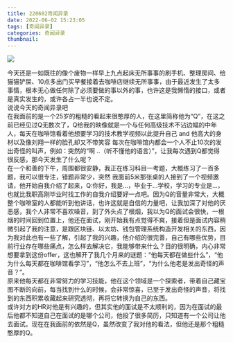 ```yaml
---
title: 220602奇闻异录
date: 2022-06-02 15:23:05
tags: [奇闻异录]
categories: 奇闻异录
thumbnail:
---
```

![](220602奇闻异录/DSCF0550.JPG)
<!-- more -->
今天还是一如既往的像个废物一样早上九点起床无所事事的刷手机、整理房间、给猫猫铲屎、10点多出门买早餐接着去咖啡店继续无所事事，由于最近发生了太多事情，根本无心做任何除了必须要做的事以外的事，也许这是我懒惰的接口，或者是真实发生的，或许各占一半也说不定。  
说说今天的奇闻异录吧  
在我面前的是一个25岁的粗糙的看起来很憨厚的人，在这里简称他为“Q”，在这之前已经见过Q无数次了，Q给我的映像就是一个与任何高级技术不沾边幅的中年人，每天在咖啡馆看着他想要学习的技术教学视频以此提升自己 and 他高大的身材以及像刘翔一样的脸孔却又不带笑容 每次在咖啡馆内都会一个人不止10次的发出奇怪的叫声，例如：突然的“啊 ..（听不懂他的语言）”，让我每次遇到Q都觉得很反感，那今天发生了什么呢？  
在一个和善的下午，周围都很安静，我正在练习科目一考题，大概练习了一百多题，我可以很专注，错题非常少，突然 我面前5米那张桌的人接到了一个视频邀请，他开始自我介绍了起来，Q:你好，我是...，毕业于...学校，学习的专业是...，也就比我职高刚毕业时找工作的自我介绍要好一点吧。因为Q的音量非常大，大概整个咖啡室的人都能听到他讲话，也许这就是自信的力量吧，让我加深了对他的厌恶感，我个人非常不喜欢噪音，到了外头点了根烟，我以为Q的面试会很快，一根烟的时间回到位置上，他还在面试，刚开始我有点觉得不爽，接着但是面试内容稍微引起了我的注意，是跟区块链、以太坊、钱包管理系统构造开发相关的东西，因为我对此也有一些了解，引起了我的兴趣，他介绍的很完善，自己有哪些优势，目前行业存在哪些痛点，怎么样去解决它，我能够带来什么？目的很明确，内心非常想要拿到这份offer，这也解开了我几个月来的谜题：“他每天都在做些什么”，“他为什么每天都在咖啡馆看学习”，“他怎么不去上班”，“为什么他老是发出奇怪的声音？”。  
原来他每天都在非常努力的学习技能，他在这个领域是一个探索者，带着自己藏宝图不断的向前，每当找到什么的时候，会非常惊喜，已至于发出奇怪的声音，将找到的东西积累收藏起来研究透彻，再将它转换为自己的东西。  
或许对方的HR对他是有兴趣的，但其实他的面试是不太顺利的，因为在面试的最后他都不知道自己在面试的是哪个公司，他投了很多简历，只知道有一个公司让他去面试。现在在我面前的依然是Q，虽然改变了我对他的看法，但他还是那个粗糙憨厚的Q。